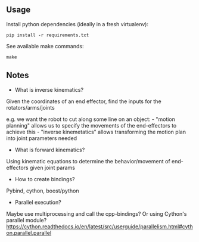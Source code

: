 ## Usage

Install python dependencies (ideally in a fresh virtualenv):
```
pip install -r requirements.txt
```

See available make commands:
```
make
```

## Notes

- What is inverse kinematics?

Given the coordinates of an end effector, find the inputs for the rotators/arms/joints

e.g. we want the robot to cut along some line on an object:
	- "motion planning" allows us to specify the movements of the end-effectors to achieve this
	- "inverse kinemetatics" allows transforming the motion plan into joint parameters needed

- What is forward kinematics?

Using kinematic equations to determine the behavior/movement of end-effectors given joint params

- How to create bindings?

Pybind, cython, boost/python

- Parallel execution?

Maybe use multiprocessing and call the cpp-bindings? Or using Cython's parallel module? https://cython.readthedocs.io/en/latest/src/userguide/parallelism.html#cython.parallel.parallel

